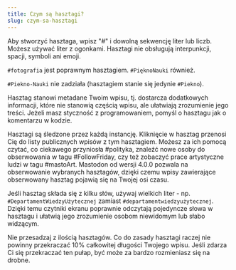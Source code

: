 ```yaml
---
title: Czym są hasztagi?
slug: czym-sa-hasztagi
---
```


Aby stworzyć hasztaga, wpisz "#" i dowolną sekwencję liter lub liczb. Możesz używać liter z ogonkami. Hasztagi nie obsługują interpunkcji, spacji, symboli ani emoji.

`#fotografia` jest poprawnym hasztagiem. `#PięknoNauki` również.

`#Piekno-Nauki` nie zadziała (hasztagiem stanie się jedynie `#Piekno`).

Hasztag stanowi metadane Twoim wpisu, tj. dostarcza dodatkowych informacji, które nie stanowią częścią wpisu, ale ułatwiają zrozumienie jego treści. Jeżeli masz styczność z programowaniem, pomyśl o hasztagu jak o komentarzu w kodzie.

Hasztagi są śledzone przez każdą instancję. Kliknięcie w hasztag przenosi Cię do listy publicznych wpisów z tym hasztagiem. Możesz za ich pomocą czytać, co ciekawego przyniosła #polityka, znaleźć nowe osoby do obserwowania w tagu #FollowFriday, czy też zobaczyć prace artystyczne ludzi w tagu #mastoArt. Mastodon od wersji 4.0.0 pozwala na obserwowanie wybranych hasztagów, dzięki czemu wpisy zawierające obserwowany hasztag pojawią się na Twojej osi czasu.

Jeśli hasztag składa się z kilku słów, używaj wielkich liter - np. `#DepartamentWiedzyUżytecznej` zamiast `#departamentwiedzyużytecznej`. Dzięki temu czytniki ekranu poprawnie odczytają pojedyncze słowa w hasztagu i ułatwią jego zrozumienie osobom niewidomym lub słabo widzącym.

Nie przesadzaj z ilością hasztagów. Co do zasady hasztagi raczej nie powinny przekraczać 10% całkowitej długości Twojego wpisu. Jeśli zdarza Ci się przekraczać ten pułap, być może za bardzo rozmieniasz się na drobne.
